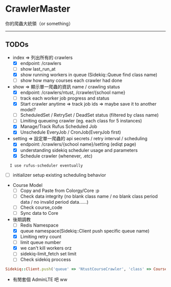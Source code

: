CrawlerMaster
=============

你的爬蟲大統領（or something）

-----------------

## TODOs

* index => 列出所有的 crawlers
  - [x] endpoint: /crawlers
  - [ ] show last_run_at
  - [x] show running workers in queue (Sidekiq::Queue find class name)
  - [ ] show how many courses each crawler had done

* show => 顯示單一爬蟲的資訊 name / crawling status
  - [x] endpoint: /crawlers/ntust, /crawler/{school name}
  - [ ] track each worker job progress and status
  - [x] Start crawler anytime => track job ids => maybe save it to another model?
  - [ ] ScheduledSet / RetrySet / DeadSet status (filtered by class name)
  - [ ] Limiting queueing crawler (eg. each class for 5 instances)
  - [x] Manage/Track Rufus Scheduled Job
  - [x] Unschedule EveryJob / CronJob(EveryJob first)

* setting => 設定單一爬蟲的 api secrets / retry interval / scheduling
  - [x] endpoint: /crawlers/{school name}/setting (ediqt page)
  - [x] understanding sidekiq scheduler usage and parameters
  - [x] Schedule crawler (whenever, .etc)
```
  I use rufus-scheduler eventually
```
  - [ ] initializer setup existing scheduling behavior

* Course Model
  - [ ] Copy and Paste from Colorgy/Core :p
  - [ ] Check data integrity (no blank class name / no blank class period data / no invalid period data......)
  - [ ] Check course_code
  - [ ] Sync data to Core

* 後期調教
  - [ ] Redis Namespace
  - [x] queue namespace(Sidekiq::Client push specific queue name)
  - [x] Limiting retry count
  - [ ] limit queue number
  - [x] we can't kill workers orz
  - [ ] sidekiq-limit_fetch set limit
  - [ ] Check sidekiq proccess

```ruby
Sidekiq::Client.push('queue' => 'NtustCourseCrawler', 'class' => CourseCrawler::Worker, 'args' => ['NtustCourseCrawler'])
```

* 有閒套個 AdminLTE 吧 ww
